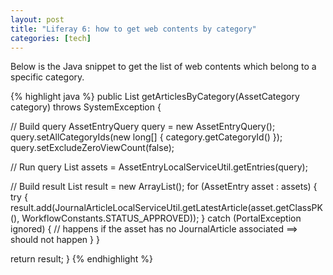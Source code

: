 ```yaml
---
layout: post
title: "Liferay 6: how to get web contents by category"
categories: [tech]
---
```

Below is the Java snippet to get the list of web contents which belong to a specific category.

<!--more-->

{% highlight java %}
public List<JournalArticle> getArticlesByCategory(AssetCategory category) throws SystemException {

  // Build query
  AssetEntryQuery query = new AssetEntryQuery();
  query.setAllCategoryIds(new long[] { category.getCategoryId() });
  query.setExcludeZeroViewCount(false);

  // Run query
  List<AssetEntry> assets = AssetEntryLocalServiceUtil.getEntries(query);

  // Build result
  List<JournalArticle> result = new ArrayList<JournalArticle>();
  for (AssetEntry asset : assets) {
    try {
      result.add(JournalArticleLocalServiceUtil.getLatestArticle(asset.getClassPK(), WorkflowConstants.STATUS_APPROVED));
    } catch (PortalException ignored) {
      // happens if the asset has no JournalArticle associated ==> should not happen
    }
  }

  return result;
}
{% endhighlight %}
